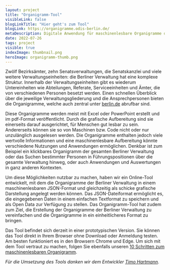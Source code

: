 ```yaml
---
layout: project
title: "Organigramm-Tool"
visibleLink: false
blogLinkTitle: "Hier geht's zum Tool"
blogLink: https://organigramme.odis-berlin.de/
metaDescription: Digitale Anwendung für maschinenlesbare Organigramme der Berliner Verwaltung
date: 2022-07-26
tags: project
visible: true
indexImage: thumbnail.png
heroImage: organigramm-thumb.png
---
```


Zwölf Bezirksämter, zehn Senatsverwaltungen, die Senatskanzlei und viele weitere Verwaltungseinheiten: die Berliner Verwaltung hat eine komplexe Struktur. Innerhalb der Verwaltungseinheiten gibt es wiederum Untereinheiten wie Abteilungen, Referate, Serviceeinheiten und Ämter, die von verschiedenen Personen besetzt werden. Einen schnellen Überblick über die jeweilige Verwaltungsgliederung und die Ansprechpersonen bieten die Organigramme, welche auch zentral unter [berlin.de](https://service.berlin.de/verwaltungsgliederung-organigramme/) abrufbar sind.

Diese Organigramme werden meist mit Excel oder PowerPoint erstellt und im pdf-Format veröffentlicht. Durch die grafische Aufbereitung sind sie einerseits darauf ausgerichtet, für Menschen gut lesbar zu sein. Andererseits können sie so von Maschinen bzw. Code nicht oder nur unzulänglich ausgelesen werden. Die Organigramme enthalten jedoch viele wertvolle Informationen und eine maschinenlesbare Aufbereitung könnte verschiedene Nutzungen und Anwendungen ermöglichen. Denkbar ist zum Beispiel ein klickbares Organigramm der gesamten Berliner Verwaltung oder das Suchen bestimmter Personen in Führungspositionen über die gesamte Verwaltung hinweg, oder auch Anwendungen und Auswertungen in ganz anderen Kontexten.

Um diese Möglichkeiten nutzbar zu machen, haben wir ein Online-Tool entwickelt, mit dem die Organigramme der Berliner Verwaltung in einem maschinenlesbaren JSON-Format und gleichzeitig als schicke grafische Darstellung angelegt werden können. Das JSON-Dateiformat ermöglicht es, die eingegebenen Daten in einem einfachen Textformat zu speichern und als Open Data zur Verfügung zu stellen. Das Organigramm-Tool hat zudem zum Ziel, die Erstellung der Organigramme der Berliner Verwaltung zu vereinfachen und die Organigramme in ein einheitlicheres Format zu bringen.

Das Tool befindet sich derzeit in einer prototypischen Version. Sie können das Tool direkt in Ihrem Browser ohne Download oder Anmeldung testen. Am besten funktioniert es in den Browsern Chrome und Edge. Um sich mit dem Tool vertraut zu machen, folgen Sie ebenfalls unseren [10 Schritten zum maschinenlesbaren Organigramm](guide).

_Für die Umsetzung des Tools danken wir dem Entwickler_ [_Timo Hartmann_](https://de.linkedin.com/in/timo-hartmann-313a79124).

